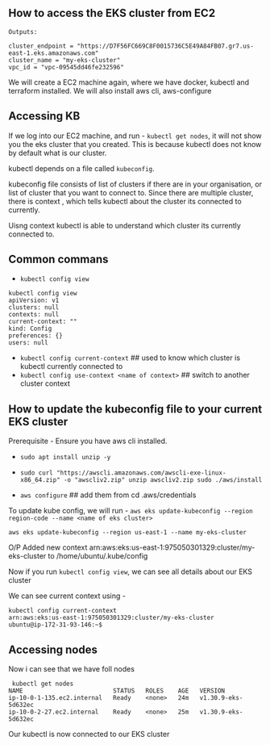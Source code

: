 
## How to access the EKS cluster from EC2

```
Outputs:

cluster_endpoint = "https://D7F56FC669C8F0015736C5E49A84FB07.gr7.us-east-1.eks.amazonaws.com"
cluster_name = "my-eks-cluster"
vpc_id = "vpc-09545dd46fe232596"
```

We will create a EC2 machine again, where we have docker, kubectl and terraform installed.
We will also install aws cli, aws-configure


## Accessing KB

If we log into our EC2 machine, and run - `kubectl get nodes`, it will not show you the eks cluster that you created. This is because kubectl does not know by default what is our cluster.

kubectl depends on a file called `kubeconfig`.

kubeconfig file consists of list of clusters if there are in your organisation, or list of cluster that you want to connect to. Since there are multiple cluster, there is context , which tells kubectl about the cluster its connected to currently.


Uisng context kubectl is able to understand which cluster its currently connected to.

## Common commans

- `kubectl config view`
```
kubectl config view
apiVersion: v1
clusters: null
contexts: null
current-context: ""
kind: Config
preferences: {}
users: null

```
- `kubectl config current-context`  ## used to know which cluster is kubectl currently connected to
- `kubectl config use-context <name of context>`  ## switch to another cluster context


## How to update the kubeconfig file to your current EKS cluster

Prerequisite - Ensure you have aws cli installed.

-  `sudo apt install unzip -y`
- `sudo curl "https://awscli.amazonaws.com/awscli-exe-linux-x86_64.zip" -o "awscliv2.zip"
unzip awscliv2.zip
sudo ./aws/install`

- `aws configure`  ## add them from cd .aws/credentials

To update kube config, we will run - `aws eks update-kubeconfig --region region-code --name <name of eks cluster>`

`aws eks update-kubeconfig --region us-east-1 --name my-eks-cluster`

O/P
Added new context arn:aws:eks:us-east-1:975050301329:cluster/my-eks-cluster to /home/ubuntu/.kube/config

Now if you run `kubectl config view`, we can see all details about our EKS cluster

We can see current context using - 

```
kubectl config current-context
arn:aws:eks:us-east-1:975050301329:cluster/my-eks-cluster
ubuntu@ip-172-31-93-146:~$ 

```


## Accessing nodes

Now i can see that we have foll nodes

```
 kubectl get nodes
NAME                         STATUS   ROLES    AGE   VERSION
ip-10-0-1-135.ec2.internal   Ready    <none>   24m   v1.30.9-eks-5d632ec
ip-10-0-2-27.ec2.internal    Ready    <none>   25m   v1.30.9-eks-5d632ec
```


Our kubectl is now connected to our EKS cluster
